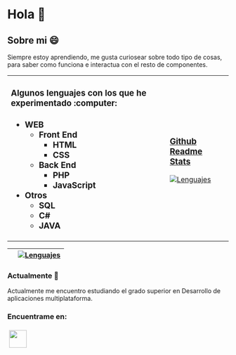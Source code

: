 # Hola 👋
## Sobre mi :smile:
Siempre estoy aprendiendo, me gusta curiosear sobre todo tipo de cosas, para saber como funciona e interactua con el resto de componentes.
<table style="border: 0px;vertical-align: top;text-align: left;">
 <tbody>
  <tr style="border: 0px;">
   <td style="border: 0px;">
 <h3>Algunos lenguajes con los que he experimentado :computer: <h3>
 <ul>
  <li>WEB
   <ul>
    <li>Front End
     <ul>
      <li>HTML</li>
      <li>CSS</li>
     </ul>
    </li>
    <li>Back End
     <ul>
      <li>PHP</li>
      <li>JavaScript</li>
     </ul>
    </li>
   </ul>
  </li>
 <li>Otros
  <ul>
   <li>SQL</li>
   <li>C#</li>
   <li>JAVA</li>
  </ul>
 </li>
 </ul>
   </td>
   <td style="border: 0px;">
 <h3><a href="https://github.com/anuraghazra/github-readme-stats" target="_blank" rel="noopener noreferrer">Github Readme Stats</a></h3>

 [![Lenguajes](https://github-readme-stats.vercel.app/api/top-langs/?username=alejandrogonzaleznavarro&exclude_repo=Code&hide=Hack&layout=compact&theme=nord)](https://github.com/anuraghazra/github-readme-stats)
   </td>
  </tr>
 </tbody>
</table>

|   |  [![Lenguajes](https://github-readme-stats.vercel.app/api/top-langs/?username=alejandrogonzaleznavarro&exclude_repo=Code&hide=Hack&layout=compact&theme=nord)](https://github.com/anuraghazra/github-readme-stats)  |
|---|---|

### Actualmente :mag_right:
Actualmente me encuentro estudiando el grado superior en Desarrollo de aplicaciones multiplataforma.
### Encuentrame en:
<a href="https://bit.ly/2McLDKT" target="_blank" rel="noopener noreferrer"><img src="https://user-images.githubusercontent.com/43465344/110965548-937f0a00-8354-11eb-825e-3e219406e279.png" height="40" style="vertical-align:top; margin:4px;"></a>
<!--
**AlejandroGonzalezNavarro/AlejandroGonzalezNavarro** is a ✨ _special_ ✨ repository because its `README.md` (this file) appears on your GitHub profile.
[![Estadisticas](https://github-readme-stats.vercel.app/api?username=alejandrogonzaleznavarro&hide=prs,issues&theme=nord)](https://github.com/anuraghazra/github-readme-stats)
[LinkedIn](https://bit.ly/2McLDKT)
Here are some ideas to get you started:

- 🔭 I’m currently working on ...
- 🌱 I’m currently learning ...
- 👯 I’m looking to collaborate on ...
- 🤔 I’m looking for help with ...
- 💬 Ask me about ...
- 📫 How to reach me: ...
- 😄 Pronouns: ...!
- ⚡ Fun fact: ...
-->
